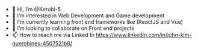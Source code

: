 - 👋 Hi, I’m @Kerubi-5
- 👀 I’m interested in Web Development and Game development
- 🌱 I’m currently learning front end frameworks like (ReactJS and Vue)
- 💞️ I’m looking to collaborate on Front end projects
- 📫 How to reach me via Linked In https://www.linkedin.com/in/john-kim-querobines-4507521b8/

<!---
Kerubi-5/Kerubi-5 is a ✨ special ✨ repository because its `README.md` (this file) appears on your GitHub profile.
You can click the Preview link to take a look at your changes.
--->
